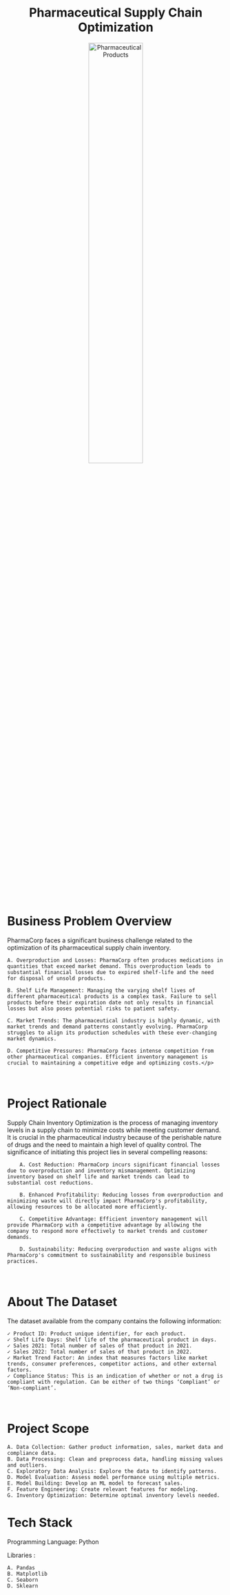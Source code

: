  
<h1 align="center">Pharmaceutical Supply Chain Optimization</h1>

  <p align="center">
  <img src="https://images.pexels.com/photos/139398/thermometer-headache-pain-pills-139398.jpeg?cs=srgb&dl=pexels-pixabay-139398.jpg&fm=jpg"
       alt="Pharmaceutical Products" width="50%" />
</p>

<br>
  
<h1 align="left">Business Problem Overview</h1>
<p align="left">

PharmaCorp faces a significant business challenge related to the optimization of its pharmaceutical supply chain inventory.

    A. Overproduction and Losses: PharmaCorp often produces medications in quantities that exceed market demand. This overproduction leads to substantial financial losses due to expired shelf-life and the need for disposal of unsold products.
     
    B. Shelf Life Management: Managing the varying shelf lives of different pharmaceutical products is a complex task. Failure to sell products before their expiration date not only results in financial losses but also poses potential risks to patient safety.
     
    C. Market Trends: The pharmaceutical industry is highly dynamic, with market trends and demand patterns constantly evolving. PharmaCorp struggles to align its production schedules with these ever-changing market dynamics.
    
    D. Competitive Pressures: PharmaCorp faces intense competition from other pharmaceutical companies. Efficient inventory management is crucial to maintaining a competitive edge and optimizing costs.</p>
  
 <br>
<h1 align="left"> Project Rationale </h1>
<p align="left">
    Supply Chain Inventory Optimization is the process of managing inventory levels in a supply chain to minimize costs while meeting customer demand. It is crucial in the pharmaceutical industry because of the perishable nature of drugs and the need to maintain a high level of quality control. The significance of initiating this project lies in several compelling reasons:
         
        A. Cost Reduction: PharmaCorp incurs significant financial losses due to overproduction and inventory mismanagement. Optimizing inventory based on shelf life and market trends can lead to substantial cost reductions.
         
        B. Enhanced Profitability: Reducing losses from overproduction and minimizing waste will directly impact PharmaCorp's profitability, allowing resources to be allocated more efficiently.
         
        C. Competitive Advantage: Efficient inventory management will provide PharmaCorp with a competitive advantage by allowing the company to respond more effectively to market trends and customer demands.
         
        D. Sustainability: Reducing overproduction and waste aligns with PharmaCorp's commitment to sustainability and responsible business practices.
</p>

<br>
<h1 align="left">About The Dataset </h1>
<p>The dataset available from the company contains the following information:

    ✓ Product ID: Product unique identifier, for each product.
    ✓ Shelf Life Days: Shelf life of the pharmaceutical product in days.
    ✓ Sales 2021: Total number of sales of that product in 2021.
    ✓ Sales 2022: Total number of sales of that product in 2022.
    ✓ Market Trend Factor: An index that measures factors like market trends, consumer preferences, competitor actions, and other external factors.
    ✓ Compliance Status: This is an indication of whether or not a drug is compliant with regulation. Can be either of two things ‘Compliant’ or ‘Non-compliant’.
</p>

<br>
<h1>Project Scope </h1>
<p>
  
    A. Data Collection: Gather product information, sales, market data and compliance data.
    B. Data Processing: Clean and preprocess data, handling missing values and outliers.
    C. Exploratory Data Analysis: Explore the data to identify patterns.
    D. Model Evaluation: Assess model performance using multiple metrics.
    E. Model Building: Develop an ML model to forecast sales.
    F. Feature Engineering: Create relevant features for modeling.
    G. Inventory Optimization: Determine optimal inventory levels needed.
</p>


<h1 align="left">Tech Stack</h1>
<p>Programming Language: Python
<p>Libraries :
     
    A. Pandas
    B. Matplotlib
    C. Seaborn
    D. Sklearn
</p>

